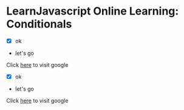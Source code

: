 # LearnJavascript Online Learning: Conditionals

- [x] ok


- let's go

Click [here](https://google.com) to visit google


- [x] ok


- let's go

Click [here](https://google.com) to visit google